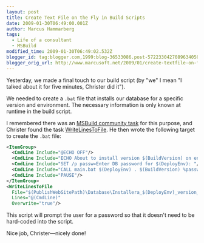 ```yaml
---
layout: post
title: Create Text File on the Fly in Build Scripts
date: 2009-01-30T06:49:00.001Z
author: Marcus Hammarberg
tags:
  - Life of a consultant
  - MSBuild
modified_time: 2009-01-30T06:49:02.532Z
blogger_id: tag:blogger.com,1999:blog-36533086.post-5722330427089634050
blogger_orig_url: http://www.marcusoft.net/2009/01/create-textfile-on-fly-in-build-scripts.html
---
```


Yesterday, we made a final touch to our build script (by "we" I mean "I talked about it for five minutes, Christer did it").

We needed to create a `.bat` file that installs our database for a specific version and environment. The necessary information is only known at runtime in the build script.

I remembered there was an [MSBuild community task](http://msbuildtasks.tigris.org/) for this purpose, and Christer found the task [WriteLinesToFile](http://msdn.microsoft.com/en-us/library/ms164305.aspx). He then wrote the following target to create the `.bat` file:

```xml
<ItemGroup>
  <CmdLine Include="@ECHO OFF"/>
  <CmdLine Include="ECHO About to install version $(BuildVersion) on environment $(DeployEnv)"/>
  <CmdLine Include="SET /p passw=Enter DB password for $(DeployEnv): "/>
  <CmdLine Include="CALL main.bat $(DeployEnv) . $(BuildVersion) %passw%"/>
  <CmdLine Include="PAUSE"/>
</ItemGroup>
<WriteLinesToFile
  File="$(PublishWebSitePath)\Database\Installera_$(DeployEnv)_version_$(BuildVersion).bat"
  Lines="@(CmdLine)"
  Overwrite="true"/>
```

This script will prompt the user for a password so that it doesn't need to be hard-coded into the script.

Nice job, Christer—nicely done!